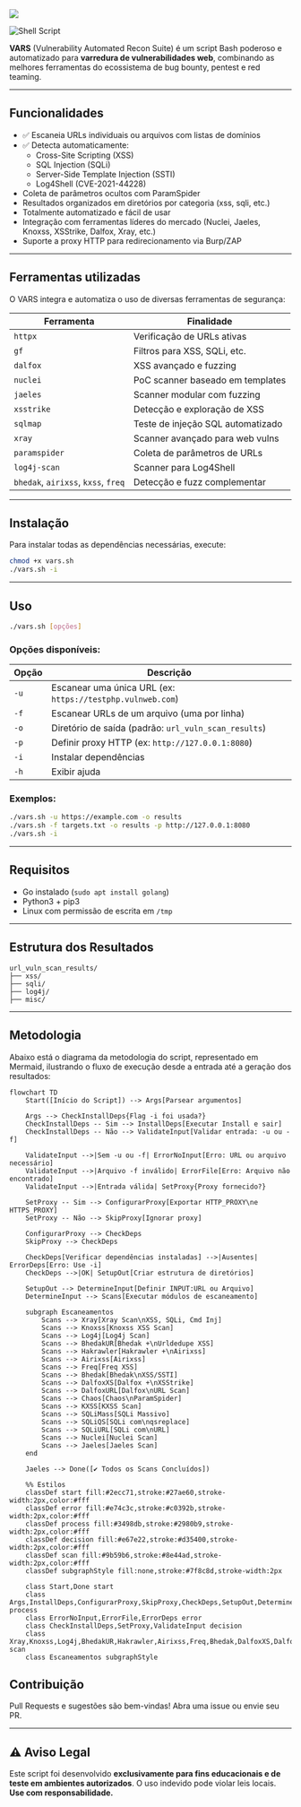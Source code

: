 <img src="https://capsule-render.vercel.app/api?type=transparent&height=300&color=gradient&text=VARS&desc=Vulnerability%20Assessment%20and%20Recon%20Script&fontAlignY=50&descSize=30&fontSize=100&descAlignY=68">

![Shell Script](https://img.shields.io/badge/Bash-Script-blue)


**VARS** (Vulnerability Automated Recon Suite) é um script Bash poderoso e automatizado para **varredura de vulnerabilidades web**, combinando as melhores ferramentas do ecossistema de bug bounty, pentest e red teaming.

---

##  Funcionalidades

- ✅ Escaneia URLs individuais ou arquivos com listas de domínios
- ✅ Detecta automaticamente:
  - Cross-Site Scripting (XSS)
  - SQL Injection (SQLi)
  - Server-Side Template Injection (SSTI)
  - Log4Shell (CVE-2021-44228)
-  Coleta de parâmetros ocultos com ParamSpider
-  Resultados organizados em diretórios por categoria (xss, sqli, etc.)
-  Totalmente automatizado e fácil de usar
-  Integração com ferramentas líderes do mercado (Nuclei, Jaeles, Knoxss, XSStrike, Dalfox, Xray, etc.)
-  Suporte a proxy HTTP para redirecionamento via Burp/ZAP

---

##  Ferramentas utilizadas

O VARS integra e automatiza o uso de diversas ferramentas de segurança:

| Ferramenta       | Finalidade                          |
|------------------|--------------------------------------|
| `httpx`          | Verificação de URLs ativas          |
| `gf`             | Filtros para XSS, SQLi, etc.         |
| `dalfox`         | XSS avançado e fuzzing              |
| `nuclei`         | PoC scanner baseado em templates     |
| `jaeles`         | Scanner modular com fuzzing         |
| `xsstrike`       | Detecção e exploração de XSS         |
| `sqlmap`         | Teste de injeção SQL automatizado    |
| `xray`           | Scanner avançado para web vulns     |
| `paramspider`    | Coleta de parâmetros de URLs         |
| `log4j-scan`     | Scanner para Log4Shell               |
| `bhedak`, `airixss`, `kxss`, `freq` | Detecção e fuzz complementar |

---

##  Instalação

Para instalar todas as dependências necessárias, execute:

```bash
chmod +x vars.sh
./vars.sh -i
```

---

##  Uso

```bash
./vars.sh [opções]
```

### Opções disponíveis:

| Opção | Descrição                                                  |
| ----- | ---------------------------------------------------------- |
| `-u`  | Escanear uma única URL (ex: `https://testphp.vulnweb.com`) |
| `-f`  | Escanear URLs de um arquivo (uma por linha)                |
| `-o`  | Diretório de saída (padrão: `url_vuln_scan_results`)       |
| `-p`  | Definir proxy HTTP (ex: `http://127.0.0.1:8080`)           |
| `-i`  | Instalar dependências                                      |
| `-h`  | Exibir ajuda                                               |

### Exemplos:

```bash
./vars.sh -u https://example.com -o results
./vars.sh -f targets.txt -o results -p http://127.0.0.1:8080
./vars.sh -i
```

---

##  Requisitos

- Go instalado (`sudo apt install golang`)
- Python3 + pip3
- Linux com permissão de escrita em `/tmp`

---

##  Estrutura dos Resultados

```
url_vuln_scan_results/
├── xss/
├── sqli/
├── log4j/
├── misc/
```

---

##  Metodologia

Abaixo está o diagrama da metodologia do script, representado em Mermaid, ilustrando o fluxo de execução desde a entrada até a geração dos resultados:

```mermaid
flowchart TD
    Start([Início do Script]) --> Args[Parsear argumentos]
    
    Args --> CheckInstallDeps{Flag -i foi usada?}
    CheckInstallDeps -- Sim --> InstallDeps[Executar Install e sair]
    CheckInstallDeps -- Não --> ValidateInput[Validar entrada: -u ou -f]

    ValidateInput -->|Sem -u ou -f| ErrorNoInput[Erro: URL ou arquivo necessário]
    ValidateInput -->|Arquivo -f inválido| ErrorFile[Erro: Arquivo não encontrado]
    ValidateInput -->|Entrada válida| SetProxy{Proxy fornecido?}
    
    SetProxy -- Sim --> ConfigurarProxy[Exportar HTTP_PROXY\ne HTTPS_PROXY]
    SetProxy -- Não --> SkipProxy[Ignorar proxy]

    ConfigurarProxy --> CheckDeps
    SkipProxy --> CheckDeps

    CheckDeps[Verificar dependências instaladas] -->|Ausentes| ErrorDeps[Erro: Use -i]
    CheckDeps -->|OK| SetupOut[Criar estrutura de diretórios]
    
    SetupOut --> DetermineInput[Definir INPUT:URL ou Arquivo]
    DetermineInput --> Scans[Executar módulos de escaneamento]

    subgraph Escaneamentos
        Scans --> Xray[Xray Scan\nXSS, SQLi, Cmd Inj]
        Scans --> Knoxss[Knoxss XSS Scan]
        Scans --> Log4j[Log4j Scan]
        Scans --> BhedakUR[Bhedak +\nUrldedupe XSS]
        Scans --> Hakrawler[Hakrawler +\nAirixss]
        Scans --> Airixss[Airixss]
        Scans --> Freq[Freq XSS]
        Scans --> Bhedak[Bhedak\nXSS/SSTI]
        Scans --> DalfoxXS[Dalfox +\nXSStrike]
        Scans --> DalfoxURL[Dalfox\nURL Scan]
        Scans --> Chaos[Chaos\nParamSpider]
        Scans --> KXSS[KXSS Scan]
        Scans --> SQLiMass[SQLi Massivo]
        Scans --> SQLiQS[SQLi com\nqsreplace]
        Scans --> SQLiURL[SQLi com\nURL]
        Scans --> Nuclei[Nuclei Scan]
        Scans --> Jaeles[Jaeles Scan]
    end

    Jaeles --> Done([✔ Todos os Scans Concluídos])

    %% Estilos
    classDef start fill:#2ecc71,stroke:#27ae60,stroke-width:2px,color:#fff
    classDef error fill:#e74c3c,stroke:#c0392b,stroke-width:2px,color:#fff
    classDef process fill:#3498db,stroke:#2980b9,stroke-width:2px,color:#fff
    classDef decision fill:#e67e22,stroke:#d35400,stroke-width:2px,color:#fff
    classDef scan fill:#9b59b6,stroke:#8e44ad,stroke-width:2px,color:#fff
    classDef subgraphStyle fill:none,stroke:#7f8c8d,stroke-width:2px

    class Start,Done start
    class Args,InstallDeps,ConfigurarProxy,SkipProxy,CheckDeps,SetupOut,DetermineInput,Scans process
    class ErrorNoInput,ErrorFile,ErrorDeps error
    class CheckInstallDeps,SetProxy,ValidateInput decision
    class Xray,Knoxss,Log4j,BhedakUR,Hakrawler,Airixss,Freq,Bhedak,DalfoxXS,DalfoxURL,Chaos,KXSS,SQLiMass,SQLiQS,SQLiURL,Nuclei,Jaeles scan
    class Escaneamentos subgraphStyle
```

##  Contribuição

Pull Requests e sugestões são bem-vindas! Abra uma issue ou envie seu PR.

---

## ⚠️ Aviso Legal

Este script foi desenvolvido **exclusivamente para fins educacionais e de teste em ambientes autorizados**. O uso indevido pode violar leis locais. **Use com responsabilidade.**

